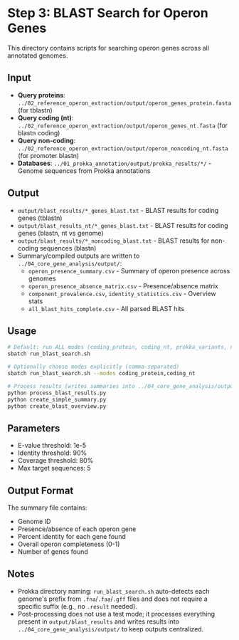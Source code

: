 # Step 3: BLAST Search for Operon Genes

This directory contains scripts for searching operon genes across all annotated genomes.

## Input
- **Query proteins**: `../02_reference_operon_extraction/output/operon_genes_protein.fasta` (for tblastn)
- **Query coding (nt)**: `../02_reference_operon_extraction/output/operon_genes_nt.fasta` (for blastn coding)
- **Query non-coding**: `../02_reference_operon_extraction/output/operon_noncoding_nt.fasta` (for promoter blastn)
- **Databases**: `../01_prokka_annotation/output/prokka_results/*/` - Genome sequences from Prokka annotations

## Output
- `output/blast_results/*_genes_blast.txt` - BLAST results for coding genes (tblastn)
- `output/blast_results_nt/*_genes_blast.txt` - BLAST results for coding genes (blastn, nt vs genome)
- `output/blast_results/*_noncoding_blast.txt` - BLAST results for non-coding sequences (blastn)
- Summary/compiled outputs are written to `../04_core_gene_analysis/output/`:
  - `operon_presence_summary.csv` - Summary of operon presence across genomes
  - `operon_presence_absence_matrix.csv` - Presence/absence matrix
  - `component_prevalence.csv`, `identity_statistics.csv` - Overview stats
  - `all_blast_hits_complete.csv` - All parsed BLAST hits

## Usage
```bash
# Default: run ALL modes (coding_protein, coding_nt, prokka_variants, noncoding)
sbatch run_blast_search.sh

# Optionally choose modes explicitly (comma-separated)
sbatch run_blast_search.sh --modes coding_protein,coding_nt

# Process results (writes summaries into ../04_core_gene_analysis/output)
python process_blast_results.py
python create_simple_summary.py
python create_blast_overview.py
```

## Parameters
- E-value threshold: 1e-5
- Identity threshold: 90%
- Coverage threshold: 80%
- Max target sequences: 5

## Output Format
The summary file contains:
- Genome ID
- Presence/absence of each operon gene
- Percent identity for each gene found
- Overall operon completeness (0-1)
- Number of genes found

## Notes
- Prokka directory naming: `run_blast_search.sh` auto-detects each genome's prefix from `.fna`/`.faa`/`.gff` files and does not require a specific suffix (e.g., no `.result` needed).
- Post-processing does not use a test mode; it processes everything present in `output/blast_results` and writes results into `../04_core_gene_analysis/output/` to keep outputs centralized.